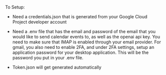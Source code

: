 To Setup:
- Need a credentials.json that is generated from your Google Cloud Project developer account
- Need a .env file that has the email and password of the email that you would like to send calendar events to, as well as the openai api key.
You need to make sure that IMAP is enabled through your email provider. For gmail, you also need to enable 2FA, and under 2FA settings, 
setup an application password for your desktop application. This will be the password you put in your .env file.

- Token.json will get generated automatically